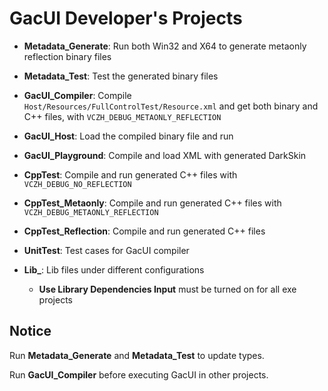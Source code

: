 ﻿# GacUI Developer's Projects

- **Metadata_Generate**: Run both Win32 and X64 to generate metaonly reflection binary files
- **Metadata_Test**: Test the generated binary files
- **GacUI_Compiler**: Compile `Host/Resources/FullControlTest/Resource.xml` and get both binary and C++ files, with `VCZH_DEBUG_METAONLY_REFLECTION`
- **GacUI_Host**: Load the compiled binary file and run
- **GacUI_Playground**: Compile and load XML with generated DarkSkin
- **CppTest**: Compile and run generated C++ files with `VCZH_DEBUG_NO_REFLECTION`
- **CppTest_Metaonly**: Compile and run generated C++ files with `VCZH_DEBUG_METAONLY_REFLECTION`
- **CppTest_Reflection**: Compile and run generated C++ files
- **UnitTest**: Test cases for GacUI compiler

- **Lib_**: Lib files under different configurations
  - **Use Library Dependencies Input** must be turned on for all exe projects

## Notice

Run **Metadata_Generate** and **Metadata_Test** to update types.

Run **GacUI_Compiler** before executing GacUI in other projects.
